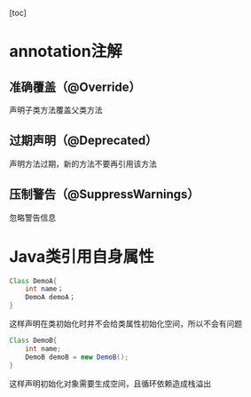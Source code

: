 [toc]
# annotation注解
## 准确覆盖（@Override）
声明子类方法覆盖父类方法
## 过期声明（@Deprecated）
声明方法过期，新的方法不要再引用该方法
## 压制警告（@SuppressWarnings）
忽略警告信息


# Java类引用自身属性
```java
Class DemoA{
    int name；
    DemoA demoA；
}
```
这样声明在类初始化时并不会给类属性初始化空间，所以不会有问题
```java
Class DemoB{
    int name;
    DemoB demoB = new DemoB();
}
```
这样声明初始化对象需要生成空间，且循环依赖造成栈溢出
